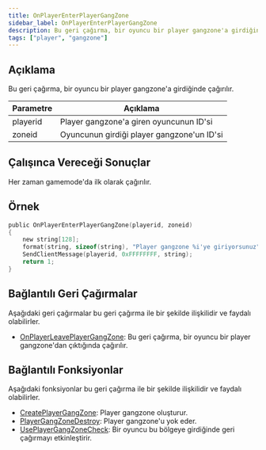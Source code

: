 ```yaml
---
title: OnPlayerEnterPlayerGangZone
sidebar_label: OnPlayerEnterPlayerGangZone
description: Bu geri çağırma, bir oyuncu bir player gangzone'a girdiğinde çağırılır.
tags: ["player", "gangzone"]
---
```


<VersionWarn name='callback' version='omp v1.1.0.2612' />

## Açıklama

Bu geri çağırma, bir oyuncu bir player gangzone'a girdiğinde çağırılır.

| Parametre     | Açıklama                                            |
| -------- | --------------------------------------------------- |
| playerid | Player gangzone'a giren oyuncunun ID'si             |
| zoneid   | Oyuncunun girdiği player gangzone'un ID'si          |

## Çalışınca Vereceği Sonuçlar

Her zaman gamemode'da ilk olarak çağırılır.

## Örnek

```c
public OnPlayerEnterPlayerGangZone(playerid, zoneid)
{
    new string[128];
    format(string, sizeof(string), "Player gangzone %i'ye giriyorsunuz", zoneid);
    SendClientMessage(playerid, 0xFFFFFFFF, string);
    return 1;
}
```

## Bağlantılı Geri Çağırmalar

Aşağıdaki geri çağırmalar bu geri çağırma ile bir şekilde ilişkilidir ve faydalı olabilirler.

- [OnPlayerLeavePlayerGangZone](OnPlayerLeavePlayerGangZone): Bu geri çağırma, bir oyuncu bir player gangzone'dan çıktığında çağırılır.

## Bağlantılı Fonksiyonlar

Aşağıdaki fonksiyonlar bu geri çağırma ile bir şekilde ilişkilidir ve faydalı olabilirler.

- [CreatePlayerGangZone](../functions/CreatePlayerGangZone): Player gangzone oluşturur.
- [PlayerGangZoneDestroy](../functions/PlayerGangZoneDestroy): Player gangzone'u yok eder.
- [UsePlayerGangZoneCheck](../functions/UsePlayerGangZoneCheck): Bir oyuncu bu bölgeye girdiğinde geri çağırmayı etkinleştirir.